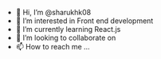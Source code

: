 - 👋 Hi, I’m @sharukhk08
- 👀 I’m interested in Front end development
- 🌱 I’m currently learning React.js
- 💞️ I’m looking to collaborate on 
- 📫 How to reach me ...

<!---
sharukhk08/sharukhk08 is a ✨ special ✨ repository because its `README.md` (this file) appears on your GitHub profile.
You can click the Preview link to take a look at your changes.
--->
